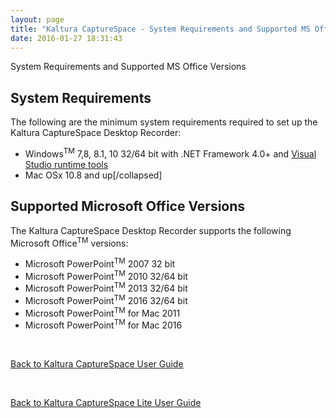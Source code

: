 ```yaml
---
layout: page
title: "Kaltura CaptureSpace - System Requirements and Supported MS Office Versions"
date: 2016-01-27 18:31:43
---
```


<p class="mce-heading-2">
    System Requirements and Supported MS Office Versions
  </p>
  
  <h2 class="mce-heading-2">
    System Requirements
  </h2>
  
  <p>
    <span>The following are the minimum system requirements required to set up the Kaltura CaptureSpace Desktop Recorder: </span>
  </p>
  
  <ul>
    <li>
      <span>Windows<sup>TM</sup> 7,8, 8.1, 10 32/64 bit with .NET Framework 4.0+ and <span><a href="http://go.microsoft.com/fwlink/?LinkId=140384"><span>Visual Studio runtime tools</span></a></span></span>
    </li>
    <li>
      <span>Mac OSx 10.8 and up[/collapsed]</span>
    </li>
  </ul>
  
  <h2 class="mce-heading-2">
    Supported Microsoft Office Versions
  </h2>
  
  <p>
    The Kaltura CaptureSpace Desktop Recorder supports the following Microsoft Office<sup>TM</sup> versions:
  </p>
  
  <ul>
    <li>
      <span>Microsoft PowerPoint<sup>TM</sup> 2007 32 bit</span>
    </li>
    <li>
      <span>Microsoft PowerPoint<sup>TM</sup> 2010 32/64 bit</span>
    </li>
    <li>
      <span>Microsoft PowerPoint<sup>TM</sup> 2013 32/64 bit</span>
    </li>
    <li>
      Microsoft PowerPoint<sup>TM</sup> 2016 32/64 bit
    </li>
    <li>
      <span>Microsoft PowerPoint<sup>TM</sup> for Mac 2011</span>
    </li>
    <li>
      <span>Microsoft PowerPoint<sup>TM</sup> for Mac 2016</span>
    </li>
  </ul>
  
  <p>
     
  </p>
  
  <p>
    <a href="http://knowledge.kaltura.com/node/1649" target="_blank">Back to Kaltura CaptureSpace User Guide</a>
  </p>
  
  <p>
     
  </p>
  
  <p>
    <span><a href="http://knowledge.kaltura.com/node/1631" target="_blank">Back to Kaltura CaptureSpace Lite User Guide</a></span>
  </p>
  
  <p>
    <span> </span>
  </p>